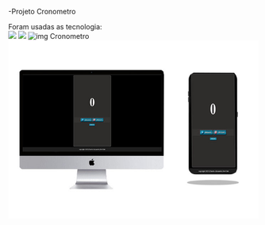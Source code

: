 -Projeto Cronometro

Foram usadas as tecnologia:
<br>
<img src="https://img.shields.io/badge/CSS-239120?&style=for-the-badge&logo=css3&logoColor=white"> <img src="https://img.shields.io/badge/HTML5-E34F26?style=for-the-badge&logo=html5&logoColor=white"> <img src="https://img.shields.io/badge/JavaScript-F7DF1E?style=for-the-badge&logo=javascript&logoColor=black" alt="img Cronometro" class="logo-image"><br>
<img src="https://raw.githubusercontent.com/Charles32-Dev/Cronometro/refs/heads/main/assets/cronometro.jpg" alt="img Cronometro" class="logo-image">
